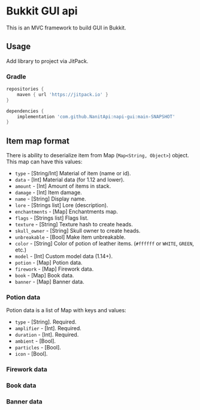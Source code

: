 # Bukkit GUI api

This is an MVC framework to build GUI in Bukkit.

## Usage

Add library to project via JitPack.

### Gradle

```groovy
repositories {
    maven { url 'https://jitpack.io' }
}

dependencies {
    implementation 'com.github.NanitApi:napi-gui:main-SNAPSHOT'
}
```

## Item map format

There is ability to deserialize item from Map (`Map<String, Object>`) object.
This map can have this values:

* `type` - [String/Int] Material of item (name or id).
* `data` - [Int] Material data (for 1.12 and lower).
* `amount` - [Int] Amount of items in stack.
* `damage` - [Int] Item damage.
* `name` - [String] Display name.
* `lore` - [Strings list] Lore (description).
* `enchantments` - [Map] Enchantments map.
* `flags` - [Strings list] Flags list.
* `texture` - [String] Texture hash to create heads.
* `skull_owner` - [String] Skull owner to create heads.
* `unbreakable` - [Bool] Make item unbreakable.
* `color` - [String] Color of potion of leather items. (`#ffffff` or `WHITE`, `GREEN`, etc.)
* `model` - [Int] Custom model data (1.14+).
* `potion` - [Map] Potion data.
* `firework` - [Map] Firework data.
* `book` - [Map] Book data.
* `banner` - [Map] Banner data.

### Potion data

Potion data is a list of Map with keys and values:

* `type` - [String]. Required.
* `amplifier` - [Int]. Required.
* `duration` - [Int]. Required.
* `ambient` - [Bool].
* `particles` - [Bool].
* `icon` - [Bool].

### Firework data

### Book data

### Banner data